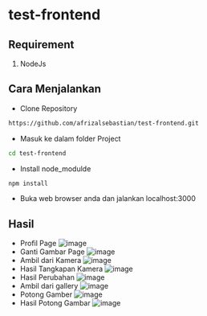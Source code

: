# test-frontend

## Requirement
1. NodeJs

## Cara Menjalankan
- Clone Repository
```bash
https://github.com/afrizalsebastian/test-frontend.git
```
- Masuk ke dalam folder Project
```bash
cd test-frontend
```
- Install node_modulde
```bash
npm install
```
- Buka web browser anda dan jalankan localhost:3000

## Hasil
- Profil Page
![image](https://user-images.githubusercontent.com/82313717/201485103-5ff550b4-4c7f-434e-bb5f-d2dfd2a33e84.png)
- Ganti Gambar Page
![image](https://user-images.githubusercontent.com/82313717/201485123-07075a84-ec70-469a-b49f-a197a1c58e3c.png)
- Ambil dari Kamera
![image](https://user-images.githubusercontent.com/82313717/201485146-70c74a3b-34a4-4b99-849f-aa0b52e179f2.png)
- Hasil Tangkapan Kamera
![image](https://user-images.githubusercontent.com/82313717/201485160-147b799d-4d3c-4086-b668-246362aefa34.png)
- Hasil Perubahan
![image](https://user-images.githubusercontent.com/82313717/201485173-3faf828a-80bd-472d-8952-2c4555fb8ac9.png)
- Ambil dari gallery
![image](https://user-images.githubusercontent.com/82313717/201485189-1c8e8054-078d-4e98-ad82-bcbe6c3cfa32.png)
- Potong Gamber
![image](https://user-images.githubusercontent.com/82313717/201485209-73c93209-c65a-47fb-9f8d-1c0c204f783c.png)
- Hasil Potong Gambar
![image](https://user-images.githubusercontent.com/82313717/201485224-97a6c579-445e-4629-b2e7-6f38c8fa13f5.png)
